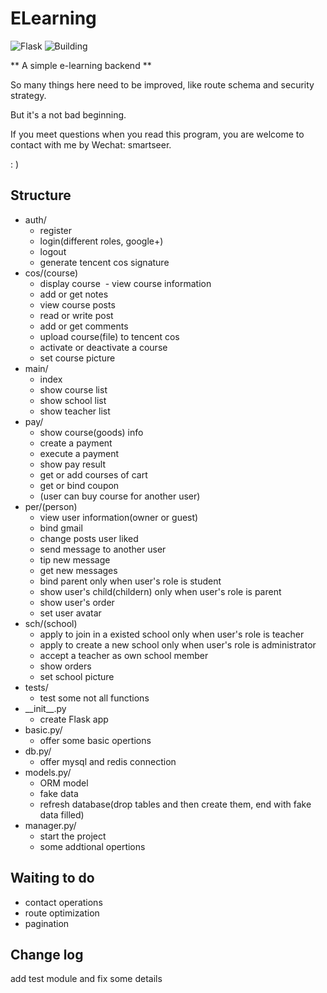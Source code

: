 # ELearning
![Flask](https://img.shields.io/badge/Flask--red.svg)  ![Building](https://img.shields.io/badge/-Building-brightgreen.svg)

** A simple e-learning backend **

So many things here need to be improved, like route schema and security strategy.

But it's a not bad beginning.

If you meet questions when you read this program, you are welcome to contact with me by Wechat: smartseer.

: )

## Structure
- auth/
  - register
  - login(different roles, google+)
  - logout
  - generate tencent cos signature
- cos/(course)
  - display course
  - view course information
  - add or get notes
  - view course posts
  - read or write post
  - add or get comments
  - upload course(file) to tencent cos
  - activate or deactivate a course
  - set course picture
- main/
  - index
  - show course list
  - show school list
  - show teacher list
- pay/
  - show course(goods) info
  - create a payment
  - execute a payment
  - show pay result
  - get or add courses of cart
  - get or bind coupon
  - (user can buy course for another user)
- per/(person)
  - view user information(owner or guest)
  - bind gmail
  - change posts user liked
  - send message to another user
  - tip new message
  - get new messages
  - bind parent only when user's role is student
  - show user's child(childern) only when user's role is parent
  - show user's order
  - set user avatar
- sch/(school)
  - apply to join in a existed school only when user's role is teacher
  - apply to create a new school only when user's role is administrator
  - accept a teacher as own school member
  - show orders
  - set school picture
- tests/
  - test some not all functions
- \_\_init__.py
  - create Flask app
- basic.py/
  - offer some basic opertions
- db.py/
  - offer mysql and redis connection
- models.py/
  - ORM model
  - fake data
  - refresh database(drop tables and then create them, end with fake data filled)
- manager.py/
  - start the project
  - some addtional opertions

## Waiting to do
  - contact operations
  - route optimization
  - pagination

## Change log
add test module and fix some details

